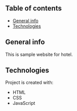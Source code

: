 ## Table of contents
* [General info](#general-info)
* [Technologies](#technologies)


## General info
This is sample website for hotel.
	
## Technologies
Project is created with:
* HTML
* CSS
* JavaScript
